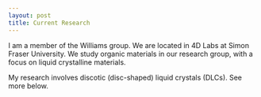 ```yaml
---
layout: post
title: Current Research
---
```


I am a member of the Williams group. We are located in 4D Labs at Simon Fraser University. We study organic materials in our research group, with a focus on liquid crystalline materials.

My research involves discotic (disc-shaped) liquid crystals (DLCs). See more below.
